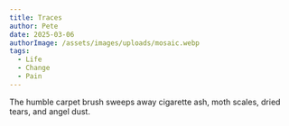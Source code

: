 ```yaml
---
title: Traces
author: Pete
date: 2025-03-06
authorImage: /assets/images/uploads/mosaic.webp
tags:
  - Life
  - Change
  - Pain
---
```

The humble carpet brush 
sweeps away
cigarette ash, 
    moth scales, 
    dried tears,
and angel dust.
